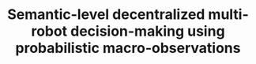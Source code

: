 ---
title: "Semantic-level decentralized multi-robot decision-making using probabilistic macro-observations"
authors: "Shayegan Omidshafiei, Shih-Yuan Liu, Michael Everett, Brett T Lopez, Christopher Amato, Miao Liu, Jonathan P How, John Vian"
venue: "IEEE International Conference on Robotics and Automation (ICRA)"
year: "2017"
status: "published"
arxiv: "https://dspace.mit.edu/bitstream/handle/1721.1/114737/1703.05623.pdf?sequence=1&isAllowed=y"
official_link: ""
doi: ""
volume: "N/A"
number: "N/A"
pages: "871--878"
publisher: ""
month: "05"
address: "Singapore"
type: "conference"
school: "N/A"
awards: "N/A"
notes: ""
image: "semantic_level_decentralized.gif"
collection: publications
permalink: /publication/2017-05-Omidshafiei17_macobs_ICRA.html
---